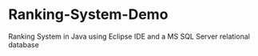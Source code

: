 # Ranking-System-Demo
Ranking System in Java using Eclipse IDE and a MS SQL Server relational database

